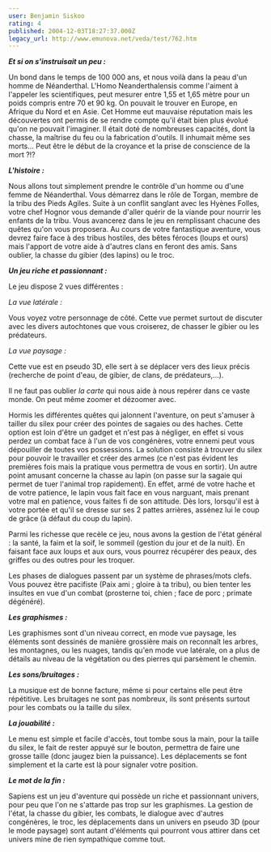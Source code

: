 ```yaml
---
user: Benjamin Siskoo
rating: 4
published: 2004-12-03T18:27:37.000Z
legacy_url: http://www.emunova.net/veda/test/762.htm
---
```

**_Et si on s'instruisait un peu :_**  

  

Un bond dans le temps de 100 000 ans, et nous voilà dans la peau d'un homme de Néanderthal. L'Homo Neanderthalensis comme l'aiment à l'appeler les scientifiques, peut mesurer entre 1,55 et 1,65 mètre pour un poids compris entre 70 et 90 kg. On pouvait le trouver en Europe, en Afrique du Nord et en Asie. Cet Homme eut mauvaise réputation mais les découvertes ont permis de se rendre compte qu'il était bien plus évolué qu'on ne pouvait l'imaginer. Il était doté de nombreuses capacités, dont la chasse, la maîtrise du feu ou la fabrication d'outils. Il inhumait même ses morts... Peut être le début de la croyance et la prise de conscience de la mort ?!?  

  

**_L'histoire :_**  

  

Nous allons tout simplement prendre le contrôle d'un homme ou d'une femme de Néanderthal. Vous démarrez dans le rôle de Torgan, membre de la tribu des Pieds Agiles. Suite à un conflit sanglant avec les Hyènes Folles, votre chef Hognor vous demande d'aller quérir de la viande pour nourrir les enfants de la tribu. Vous avancerez dans le jeu en remplissant chacune des quêtes qu'on vous proposera. Au cours de votre fantastique aventure, vous devrez faire face à des tribus hostiles, des bêtes féroces (loups et ours) mais l'apport de votre aide à d'autres clans en feront des amis. Sans oublier, la chasse du gibier (des lapins) ou le troc.  

  

**_Un jeu riche et passionnant :_**  

  

Le jeu dispose 2 vues différentes :  

  

_La vue latérale :_  

Vous voyez votre personnage de côté. Cette vue permet surtout de discuter avec les divers autochtones que vous croiserez, de chasser le gibier ou les prédateurs.   

  

_La vue paysage :_  

Cette vue est en pseudo 3D, elle sert à se déplacer vers des lieux précis (recherche de point d'eau, de gibier, de clans, de prédateurs,...).   

  

Il ne faut pas oublier _la carte_ qui nous aide à nous repérer dans ce vaste monde. On peut même zoomer et dézoomer avec.  

  

Hormis les différentes quêtes qui jalonnent l'aventure, on peut s'amuser à tailler du silex pour créer des pointes de sagaies ou des haches. Cette option est loin d'être un gadget et n'est pas à négliger, en effet si vous perdez un combat face à l'un de vos congénères, votre ennemi peut vous dépouiller de toutes vos possessions. La solution consiste à trouver du silex pour pouvoir le travailler et créer des armes (ce n'est pas évident les premières fois mais la pratique vous permettra de vous en sortir). Un autre point amusant concerne la chasse au lapin (on passe sur la sagaie qui permet de tuer l'animal trop rapidement). En effet, armé de votre hache et de votre patience, le lapin vous fait face en vous narguant, mais prenant votre mal en patience, vous faites fi de son attitude. Dès lors, lorsqu'il est à votre portée et qu'il se dresse sur ses 2 pattes arrières, assénez lui le coup de grâce (à défaut du coup du lapin).  

  

Parmi les richesse que recèle ce jeu, nous avons la gestion de l'état général : la santé, la faim et la soif, le sommeil (gestion du jour et de la nuit). En faisant face aux loups et aux ours, vous pourrez récupérer des peaux, des griffes ou des outres pour les troquer.  

  

Les phases de dialogues passent par un système de phrases/mots clefs. Vous pouvez être pacifiste (Paix ami ; gloire à ta tribu), ou bien tenter les insultes en vue d'un combat (prosterne toi, chien ; face de porc ; primate dégénéré).  

  

**_Les graphismes :_**  

  

Les graphismes sont d'un niveau correct, en mode vue paysage, les éléments sont dessinés de manière grossière mais on reconnaît les arbres, les montagnes, ou les nuages, tandis qu'en mode vue latérale, on a plus de détails au niveau de la végétation ou des pierres qui parsèment le chemin.  

  

**_Les sons/bruitages :_**  

  

La musique est de bonne facture, même si pour certains elle peut être répétitive. Les bruitages ne sont pas nombreux, ils sont présents surtout pour les combats ou la taille du silex.  

  

**_La jouabilité :_**  

  

Le menu est simple et facile d'accès, tout tombe sous la main, pour la taille du silex, le fait de rester appuyé sur le bouton, permettra de faire une grosse taille (donc jaugez bien la puissance). Les déplacements se font simplement et la carte est là pour signaler votre position.  

  

**_Le mot de la fin :_**  

  

Sapiens est un jeu d'aventure qui possède un riche et passionnant univers, pour peu que l'on ne s'attarde pas trop sur les graphismes. La gestion de l'état, la chasse du gibier, les combats, le dialogue avec d'autres congénères, le troc, les déplacements dans un univers en pseudo 3D (pour le mode paysage) sont autant d'éléments qui pourront vous attirer dans cet univers mine de rien sympathique comme tout.